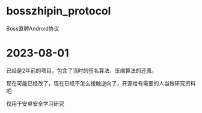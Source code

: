 # bosszhipin_protocol

Boss直聘Android协议

# 2023-08-01

已经是2年前的项目，包含了当时的签名算法，压缩算法的还原。

现在可能已经改了，现在已经不怎么接触逆向了，开源给有需要的人当做研究资料吧

仅用于安卓安全学习研究
